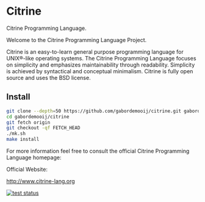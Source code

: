 Citrine
=======

Citrine Programming Language.

Welcome to the Citrine Programming Language Project.

Citrine is an easy-to-learn general purpose programming language for 
UNIX®-like operating systems. The Citrine Programming Language focuses on simplicity 
and emphasizes maintainability through readability.
Simplicity is achieved by syntactical and conceptual minimalism.
Citrine is fully open source and uses the BSD license. 

## Install

```bash
git clone --depth=50 https://github.com/gabordemooij/citrine.git gabordemooij/citrine
cd gabordemooij/citrine
git fetch origin
git checkout -qf FETCH_HEAD
./mk.sh
make install
```

For more information feel free to consult the official
Citrine Programming Language homepage:

Official Website:

<a href="citrine-lang.org" 
title="Citrine">http://www.citrine-lang.org</a>

<a target="_blank" href="https://travis-ci.org/gabordemooij/citrine.svg?branch=master">
<img alt="test status" src="https://travis-ci.org/gabordemooij/citrine.svg?branch=master" />
</a>
